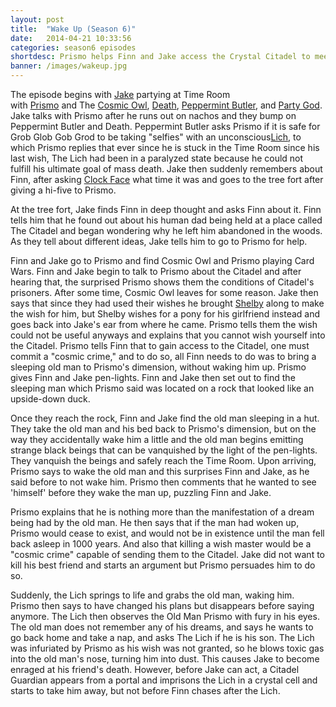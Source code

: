 ```yaml
---
layout: post
title:  "Wake Up (Season 6)"
date:   2014-04-21 10:33:56
categories: season6 episodes
shortdesc: Prismo helps Finn and Jake access the Crystal Citadel to meet Finn's father.
banner: /images/wakeup.jpg
---
```

The episode begins with [Jake](http://adventuretime.wikia.com/wiki/Jake) partying at Time Room with [Prismo](http://adventuretime.wikia.com/wiki/Prismo) and The [Cosmic Owl](http://adventuretime.wikia.com/wiki/Cosmic_Owl), [Death](http://adventuretime.wikia.com/wiki/Death), [Peppermint Butler](http://adventuretime.wikia.com/wiki/Peppermint_Butler), and [Party God](http://adventuretime.wikia.com/wiki/Party_God). Jake talks with Prismo after he runs out on nachos and they bump on Peppermint Butler and Death.<!--more--> Peppermint Butler asks Prismo if it is safe for Grob Glob Gob Grod to be taking "selfies" with an unconscious[Lich](http://adventuretime.wikia.com/wiki/The_Lich_(character)), to which Prismo replies that ever since he is stuck in the Time Room since his last wish, The Lich had been in a paralyzed state because he could not fulfill his ultimate goal of mass death. Jake then suddenly remembers about Finn, after asking [Clock Face](http://adventuretime.wikia.com/wiki/Clock_Face) what time it was and goes to the tree fort after giving a hi-five to Prismo.

At the tree fort, Jake finds Finn in deep thought and asks Finn about it. Finn tells him that he found out about his human dad being held at a place called The Citadel and began wondering why he left him abandoned in the woods. As they tell about different ideas, Jake tells him to go to Prismo for help.

Finn and Jake go to Prismo and find Cosmic Owl and Prismo playing Card Wars. Finn and Jake begin to talk to Prismo about the Citadel and after hearing that, the surprised Prismo shows them the conditions of Citadel's prisoners. After some time, Cosmic Owl leaves for some reason. Jake then says that since they had used their wishes he brought [Shelby](http://adventuretime.wikia.com/wiki/Shelby) along to make the wish for him, but Shelby wishes for a pony for his girlfriend instead and goes back into Jake's ear from where he came. Prismo tells them the wish could not be useful anyways and explains that you cannot wish yourself into the Citadel. Prismo tells Finn that to gain access to the Citadel, one must commit a "cosmic crime," and to do so, all Finn needs to do was to bring a sleeping old man to Prismo's dimension, without waking him up. Prismo gives Finn and Jake pen-lights. Finn and Jake then set out to find the sleeping man which Prismo said was located on a rock that looked like an upside-down duck.

Once they reach the rock, Finn and Jake find the old man sleeping in a hut. They take the old man and his bed back to Prismo's dimension, but on the way they accidentally wake him a little and the old man begins emitting strange black beings that can be vanquished by the light of the pen-lights. They vanquish the beings and safely reach the Time Room. Upon arriving, Prismo says to wake the old man and this surprises Finn and Jake, as he said before to not wake him. Prismo then comments that he wanted to see 'himself' before they wake the man up, puzzling Finn and Jake.

Prismo explains that he is nothing more than the manifestation of a dream being had by the old man. He then says that if the man had woken up, Prismo would cease to exist, and would not be in existence until the man fell back asleep in 1000 years. And also that killing a wish master would be a "cosmic crime" capable of sending them to the Citadel. Jake did not want to kill his best friend and starts an argument but Prismo persuades him to do so.

Suddenly, the Lich springs to life and grabs the old man, waking him. Prismo then says to have changed his plans but disappears before saying anymore. The Lich then observes the Old Man Prismo with fury in his eyes. The old man does not remember any of his dreams, and says he wants to go back home and take a nap, and asks The Lich if he is his son. The Lich was infuriated by Prismo as his wish was not granted, so he blows toxic gas into the old man's nose, turning him into dust. This causes Jake to become enraged at his friend's death. However, before Jake can act, a Citadel Guardian appears from a portal and imprisons the Lich in a crystal cell and starts to take him away, but not before Finn chases after the Lich.